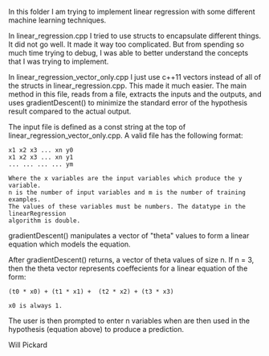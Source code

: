 In this folder I am trying to implement linear regression with some different machine learning techniques.

In linear_regression.cpp I tried to use structs to encapsulate different things. 
It did not go well. It made it way too complicated. But from spending 
so much time trying to debug, I was able to better understand
the concepts that I was trying to implement. 

In linear_regression_vector_only.cpp I just use c++11 vectors instead of
all of the structs in linear_regression.cpp. This made it much easier. 
The main method in this file, reads from a file, extracts the inputs
and the outputs, and uses gradientDescent() to minimize the standard
error of the hypothesis result compared to the actual output. 

The input file is defined as a const string at the top of linear_regression_vector_only.cpp.
A valid file has the following format:

	x1 x2 x3 ... xn y0
	x1 x2 x3 ... xn y1
	...	... ... ... ym

	Where the x variables are the input variables which produce the y variable.
	n is the number of input variables and m is the number of training examples.
	The values of these variables must be numbers. The datatype in the linearRegression
	algorithm is double.

gradientDescent() manipulates a vector of "theta" values to form a linear equation which models
the equation.

After gradientDescent() returns, a vector of theta values of size n. If n = 3, then the theta vector represents
coeffecients for a linear equation of the form:

	(t0 * x0) + (t1 * x1) +  (t2 * x2) + (t3 * x3)

	x0 is always 1.
	
The user is then prompted to enter n variables when are then used in the hypothesis (equation above) to produce a prediction.

Will Pickard
